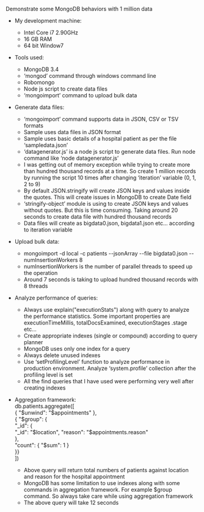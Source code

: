 
Demonstrate some MongoDB behaviors with 1 million data

-   My development machine:  
    -	Intel Core i7 2.90GHz  
    -	16 GB RAM  
    -	64 bit Window7

-   Tools used:  
    -	MongoDB 3.4  
    -	‘mongod’ command through windows command line  
    -	Robomongo  
    -	Node js script to create data files  
    -	‘mongoimport’ command to upload bulk data  

-   Generate data files:  
    -	‘mongoimport’ command supports data in JSON, CSV or TSV formats  
    -	Sample uses data files in JSON format  
    -	Sample uses basic details of a hospital patient as per the file ‘sampledata.json’  
    -	‘datagenerator.js’ is a node js script to generate data files. Run node command like ‘node datagenerator.js’  
    -	I was getting out of memory exception while trying to create more than hundred thousand records at a time. So create 1 million records by running the script 10 times after changing ‘iteration’ variable (0, 1, 2 to 9)  
    -	By default JSON.stringify will create JSON keys and values inside the quotes. This will create issues in MongoDB to create Date field  
    -	‘stringify-object’ module is using to create JSON keys and values without quotes. But this is time consuming. Taking around 20 seconds to create data file with hundred thousand records  
    -	Data files will create as bigdata0.json, bigdata1.json etc… according to iteration variable  

-   Upload bulk data:  
    -	mongoimport -d local -c patients --jsonArray --file bigdata0.json --numInsertionWorkers 8  
    -	numInsertionWorkers is the number of parallel threads to speed up the operation  
    -	Around 7 seconds is taking to upload hundred thousand records with 8 threads  

-   Analyze performance of queries:  
    -	Always use explain("executionStats") along with query to analyze the performance statistics. Some important properties are executionTimeMillis, totalDocsExamined, executionStages .stage etc…  
    -	Create appropriate indexes (single or compound) according to query planner  
    -	MongoDB uses only one index for a query  
    -	Always delete unused indexes  
    -	Use ‘setProfilingLevel’ function to analyze performance in production environment. Analyze ‘system.profile’ collection after the profiling level is set   
    -	All the find queries that I have used were performing very well after creating indexes  

-   Aggregation framework:  
	db.patients.aggregate([  
     { "$unwind": "$appointments" },  
     { "$group": {  
         "_id": {  
              "_id": "$location",  
              "reason": "$appointments.reason"  
         },  
         "count": { "$sum": 1 }  
     }}  
    ])  
    -	Above query will return total numbers of patients against location and reason for the hospital appointment  
    -	MongoDB has some limitation to use indexes along with some commands in aggregation framework. For example $group command. So always take care while using aggregation framework  
    -	The above query will take 12 seconds  



